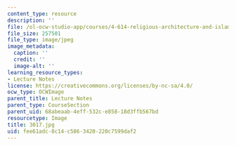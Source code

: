 ```yaml
---
content_type: resource
description: ''
file: /ol-ocw-studio-app/courses/4-614-religious-architecture-and-islamic-cultures-fall-2002/fee61adc8c14c5863420220c7599daf2_3017.jpg
file_size: 257501
file_type: image/jpeg
image_metadata:
  caption: ''
  credit: ''
  image-alt: ''
learning_resource_types:
- Lecture Notes
license: https://creativecommons.org/licenses/by-nc-sa/4.0/
ocw_type: OCWImage
parent_title: Lecture Notes
parent_type: CourseSection
parent_uid: 68abeaab-4eff-532c-e858-18d3ffb567bd
resourcetype: Image
title: 3017.jpg
uid: fee61adc-8c14-c586-3420-220c7599daf2
---
```

